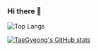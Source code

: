 ### Hi there 👋

![Top Langs](https://github-readme-stats.vercel.app/api/top-langs/?username=TaeGyeong115&layout=compact&theme=dracula)

  
[![TaeGyeong's GitHub stats](https://github-readme-stats.vercel.app/api?username=TaeGyeong115&hide=stars,contribs&count_private=true)](https://github.com/TaeGyeong115/github-readme-stats)
